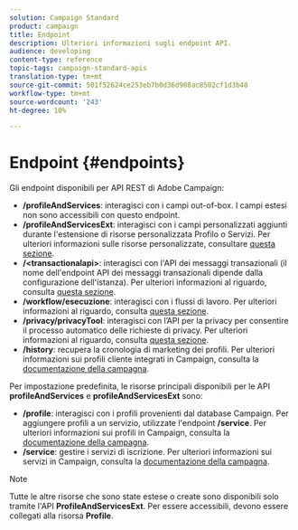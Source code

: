 ```yaml
---
solution: Campaign Standard
product: campaign
title: Endpoint
description: Ulteriori informazioni sugli endpoint API.
audience: developing
content-type: reference
topic-tags: campaign-standard-apis
translation-type: tm+mt
source-git-commit: 501f52624ce253eb7b0d36d908ac8502cf1d3b48
workflow-type: tm+mt
source-wordcount: '243'
ht-degree: 10%

---
```



# Endpoint {#endpoints}

Gli endpoint disponibili per  API REST di Adobe Campaign:

* **/profileAndServices**: interagisci con i campi out-of-box. I campi estesi non sono accessibili con questo endpoint.
* **/profileAndServicesExt**: interagisci con i campi personalizzati aggiunti durante l&#39;estensione di risorse personalizzata Profilo o Servizi. Per ulteriori informazioni sulle risorse personalizzate, consultare [questa sezione](../../api/using/custom-resources.md).
* **/&lt;transactionalapi>**: interagisci con l&#39;API dei messaggi transazionali (il nome dell&#39;endpoint API dei messaggi transazionali dipende dalla configurazione dell&#39;istanza). Per ulteriori informazioni al riguardo, consulta [questa sezione](../../api/using/managing-transactional-messages.md).
* **/workflow/esecuzione**: interagisci con i flussi di lavoro. Per ulteriori informazioni al riguardo, consulta [questa sezione](../../api/using/controlling-a-workflow.md).
* **/privacy/privacyTool**: interagisci con l’API per la privacy per consentire il processo automatico delle richieste di privacy. Per ulteriori informazioni al riguardo, consulta [questa sezione](../../api/using/creating-a-privacy-request.md).
* **/history**: recupera la cronologia di marketing dei profili. Per ulteriori informazioni sui profili cliente integrati in Campaign, consulta la [documentazione della campagna](https://helpx.adobe.com/campaign/standard/audiences/using/integrated-customer-profile.html).

Per impostazione predefinita, le risorse principali disponibili per le API **profileAndServices** e **profileAndServicesExt** sono:

* **/profile**: interagisci con i profili provenienti dal database Campaign. Per aggiungere profili a un servizio, utilizzate l&#39;endpoint **/service**. Per ulteriori informazioni sui profili in Campaign, consulta la [documentazione della campagna](https://helpx.adobe.com/campaign/standard/audiences/using/about-profiles.html).
* **/service**: gestire i servizi di iscrizione. Per ulteriori informazioni sui servizi in Campaign, consulta la [documentazione della campagna](https://helpx.adobe.com/campaign/standard/audiences/using/creating-a-service.html).

>[!NOTE]
>
>Tutte le altre risorse che sono state estese o create sono disponibili solo tramite l&#39;API **ProfileAndServicesExt**. Per essere accessibili, devono essere collegati alla risorsa **Profile**.
